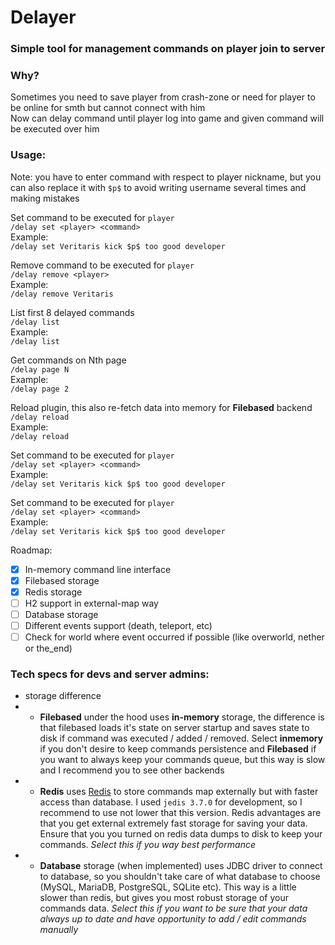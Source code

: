 # Delayer

### Simple tool for management commands on player join to server

### Why?

Sometimes you need to save player from crash-zone or need for player to be online for smth but cannot
connect with him  
Now can delay command until player log into game and given command will be executed over him

### Usage:

Note: you have to enter command with respect to player nickname, but you can also replace it with `$p$` 
to avoid writing username several times and making mistakes 

Set command to be executed for `player`  
```/delay set <player> <command>```  
Example:  
```/delay set Veritaris kick $p$ too good developer```

Remove command to be executed for `player`  
```/delay remove <player>```  
Example:  
```/delay remove Veritaris```

List first 8 delayed commands  
```/delay list```  
Example:  
```/delay list```

Get commands on Nth page  
```/delay page N```  
Example:  
```/delay page 2```

Reload plugin, this also re-fetch data into memory for **Filebased** backend  
```/delay reload```  
Example:  
```/delay reload```

Set command to be executed for `player`  
```/delay set <player> <command>```  
Example:  
```/delay set Veritaris kick $p$ too good developer```

Set command to be executed for `player`  
```/delay set <player> <command>```  
Example:  
```/delay set Veritaris kick $p$ too good developer```

Roadmap:

- [x] In-memory command line interface
- [x] Filebased storage
- [x] Redis storage
- [ ] H2 support in external-map way
- [ ] Database storage
- [ ] Different events support (death, teleport, etc)
- [ ] Check for world where event occurred if possible (like overworld, nether or the_end)

### Tech specs for devs and server admins:
 - storage difference  
- - **Filebased** under the hood uses **in-memory** storage, the difference is that filebased loads it's 
state on server startup and saves state to disk if command was executed / added / removed. Select **inmemory** 
if you don't desire to keep commands persistence and **Filebased** if you want to always keep your commands queue, 
but this way is slow and I recommend you to see other backends
- - **Redis** uses [Redis](https://redis.io/) to store commands map externally but with faster access than 
database. I used `jedis 3.7.0` for development, so I recommend to use not lower that this version. Redis advantages 
are that you get external extremely fast storage for saving your data. Ensure that you you turned on redis data dumps 
to disk to keep your commands. *Select this if you way best performance*
- - **Database** storage (when implemented) uses JDBC driver to connect to database, so you shouldn't take care of 
what database to choose (MySQL, MariaDB, PostgreSQL, SQLite etc). This way is a little slower than redis, but gives you most 
robust storage of your commands data. *Select this if you want to be sure that your data always up to date and have opportunity 
to add / edit commands manually*
